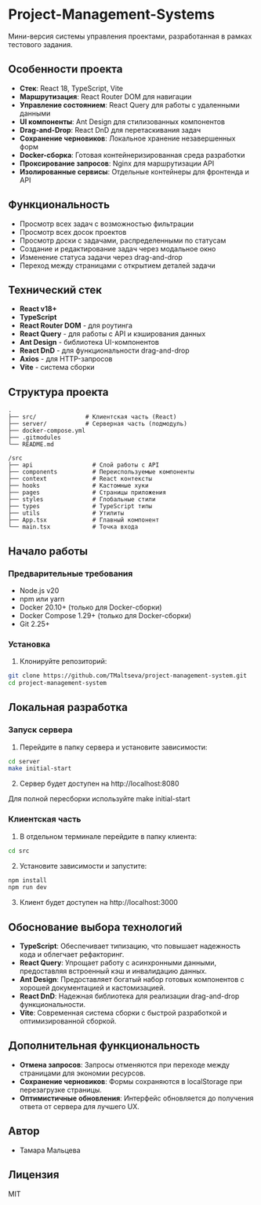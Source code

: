 # Project-Management-Systems

Мини-версия системы управления проектами, разработанная в рамках тестового задания.

## Особенности проекта

- **Стек**: React 18, TypeScript, Vite
- **Маршрутизация**: React Router DOM для навигации
- **Управление состоянием**: React Query для работы с удаленными данными
- **UI компоненты**: Ant Design для стилизованных компонентов
- **Drag-and-Drop**: React DnD для перетаскивания задач
- **Сохранение черновиков**: Локальное хранение незавершенных форм
- **Docker-сборка**: Готовая контейнеризированная среда разработки
- **Проксирование запросов**: Nginx для маршрутизации API
- **Изолированные сервисы**: Отдельные контейнеры для фронтенда и API

## Функциональность

- Просмотр всех задач с возможностью фильтрации
- Просмотр всех досок проектов
- Просмотр доски с задачами, распределенными по статусам
- Создание и редактирование задач через модальное окно
- Изменение статуса задачи через drag-and-drop
- Переход между страницами с открытием деталей задачи

## Технический стек

- **React v18+**
- **TypeScript**
- **React Router DOM** - для роутинга
- **React Query** - для работы с API и кэширования данных
- **Ant Design** - библиотека UI-компонентов
- **React DnD** - для функциональности drag-and-drop
- **Axios** - для HTTP-запросов
- **Vite** - система сборки

## Структура проекта

```
.
├── src/              # Клиентская часть (React)
├── server/           # Серверная часть (подмодуль)
├── docker-compose.yml
├── .gitmodules
└── README.md
```

```
/src
├── api                 # Слой работы с API
├── components          # Переиспользуемые компоненты
├── context             # React контексты
├── hooks               # Кастомные хуки
├── pages               # Страницы приложения
├── styles              # Глобальные стили
├── types               # TypeScript типы
├── utils               # Утилиты
├── App.tsx             # Главный компонент
└── main.tsx            # Точка входа
```

## Начало работы

### Предварительные требования

- Node.js v20
- npm или yarn
- Docker 20.10+ (только для Docker-сборки)
- Docker Compose 1.29+ (только для Docker-сборки)
- Git 2.25+

### Установка

1. Клонируйте репозиторий:
```bash
git clone https://github.com/TMaltseva/project-management-system.git
cd project-management-system
```

##  Локальная разработка

### Запуск сервера

1. Перейдите в папку сервера и установите зависимости:
```bash
cd server
make initial-start 
```

2. Сервер будет доступен на http://localhost:8080

Для полной пересборки используйте make initial-start

### Клиентская часть
1. В отдельном терминале перейдите в папку клиента:
```bash
cd src
```

2. Установите зависимости и запустите:
```bash
npm install
npm run dev
```

3. Клиент будет доступен на http://localhost:3000

## Обоснование выбора технологий

- **TypeScript**: Обеспечивает типизацию, что повышает надежность кода и облегчает рефакторинг.
- **React Query**: Упрощает работу с асинхронными данными, предоставляя встроенный кэш и инвалидацию данных.
- **Ant Design**: Предоставляет богатый набор готовых компонентов с хорошей документацией и кастомизацией.
- **React DnD**: Надежная библиотека для реализации drag-and-drop функциональности.
- **Vite**: Современная система сборки с быстрой разработкой и оптимизированной сборкой.

## Дополнительная функциональность

- **Отмена запросов**: Запросы отменяются при переходе между страницами для экономии ресурсов.
- **Сохранение черновиков**: Формы сохраняются в localStorage при перезагрузке страницы.
- **Оптимистичные обновления**: Интерфейс обновляется до получения ответа от сервера для лучшего UX.

## Автор

- Тамара Мальцева

## Лицензия

MIT